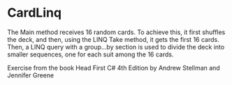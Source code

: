 # CardLinq
The Main method receives 16 random cards. To achieve this, it first shuffles the deck, and then, using the LINQ Take method, it gets the first 16 cards. Then, a LINQ query with a group...by section is used to divide the deck into smaller sequences, one for each suit among the 16 cards.

Exercise from the book Head First C# 4th Edition by Andrew Stellman and Jennifer Greene
